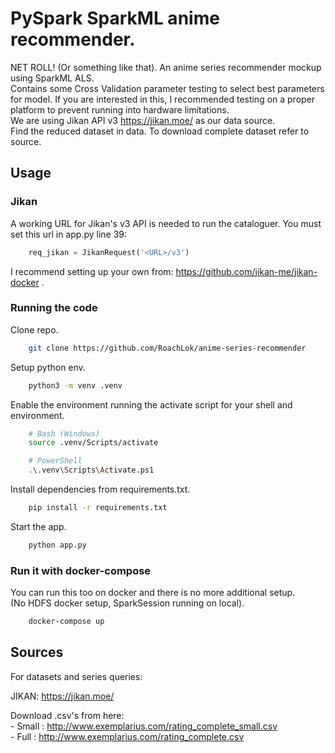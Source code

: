# PySpark SparkML anime recommender.

NET ROLL! (Or something like that). An anime series recommender mockup using SparkML ALS.<br>
Contains some Cross Validation parameter testing to select best parameters for model. If you are interested in this, I recommended testing on a proper platform to prevent running into hardware limitations.<br>
We are using Jikan API v3 https://jikan.moe/ as our data source.<br>
Find the reduced dataset in data. To download complete dataset refer to source.<br>

## Usage
### Jikan
A working URL for Jikan's v3 API is needed to run the cataloguer.
You must set this url in app.py line 39:
```py
    req_jikan = JikanRequest('<URL>/v3')
```
I recommend setting up your own from: https://github.com/jikan-me/jikan-docker .

### Running the code
Clone repo.
```bash
    git clone https://github.com/RoachLok/anime-series-recommender
```

Setup python env.
```bash
    python3 -m venv .venv
```

Enable the environment running the activate script for your shell and environment.
```bash
    # Bash (Windows)
    source .venv/Scripts/activate

    # PowerShell
    .\.venv\Scripts\Activate.ps1
``` 

Install dependencies from requirements.txt.
```bash
    pip install -r requirements.txt
```

Start the app.
```bash
    python app.py
```

### Run it with docker-compose
You can run this too on docker and there is no more additional setup.<br>
(No HDFS docker setup, SparkSession running on local).

```bash
    docker-compose up
```


## Sources

For datasets and series queries:

JIKAN:
https://jikan.moe/ 

Download .csv's from here: <br>
    - Small : http://www.exemplarius.com/rating_complete_small.csv <br>
    - Full  : http://www.exemplarius.com/rating_complete.csv
